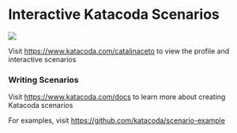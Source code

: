 # Interactive Katacoda Scenarios

[![](http://shields.katacoda.com/katacoda/catalinaceto/count.svg)](https://www.katacoda.com/catalinaceto "Get your profile on Katacoda.com")

Visit https://www.katacoda.com/catalinaceto to view the profile and interactive scenarios

### Writing Scenarios
Visit https://www.katacoda.com/docs to learn more about creating Katacoda scenarios

For examples, visit https://github.com/katacoda/scenario-example
